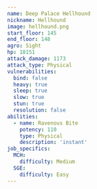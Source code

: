 ```yaml
---
name: Deep Palace Hellhound
nickname: Hellhound
image: hellhound.png
start_floor: 145
end_floor: 148
agro: Sight
hp: 18151
attack_damage: 1173
attack_type: Physical
vulnerabilities:
  bind: false
  heavy: true
  sleep: true
  slow: true
  stun: true
  resolution: false
abilities:
  - name: Ravenous Bite
    potency: 110
    type: Physical
    description: 'instant'
job_specifics:
  MCH:
    difficulty: Medium
  SGE:
    difficulty: Easy
---
```

